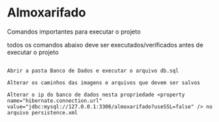# Almoxarifado

Comandos importantes para executar o projeto

todos os comandos abaixo deve ser executados/verificados antes de executar o projeto

```

Abrir a pasta Banco de Dados e executar o arquivo db.sql

Alterar os caminhos das imagens e arquivos que devem ser salvos

Alterar o ip do banco de dados nesta propriedade <property name="hibernate.connection.url" value="jdbc:mysql://127.0.0.1:3306/almoxarifado?useSSL=false" /> no arquivo persistence.xml
